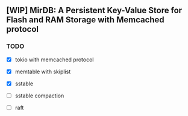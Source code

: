 ## [WIP] MirDB: A Persistent Key-Value Store for Flash and RAM Storage with Memcached protocol

### TODO

* [x] tokio with memcached protocol

* [x] memtable with skiplist

* [x] sstable

* [ ] sstable compaction

* [ ] raft
